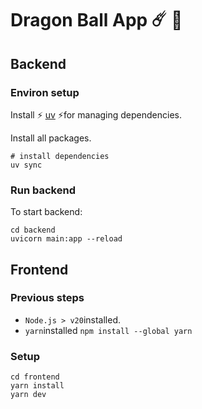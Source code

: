 # Dragon Ball App ☄️ 🐉

## Backend

### Environ setup

Install ⚡ [uv](https://github.com/astral-sh/uv) ⚡️for managing dependencies.

Install all packages.

```
# install dependencies
uv sync
```

### Run backend

To start backend:
```
cd backend
uvicorn main:app --reload
```

## Frontend
### Previous steps

- ```Node.js > v20```installed.
- ```yarn```installed ```npm install --global yarn``` 

### Setup
```
cd frontend
yarn install
yarn dev
```